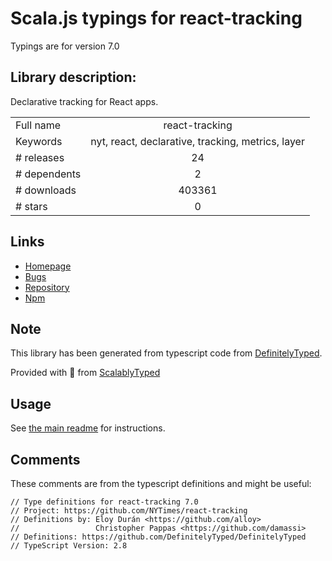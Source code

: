 
# Scala.js typings for react-tracking

Typings are for version 7.0

## Library description:
Declarative tracking for React apps.

|                    |                 |
| ------------------ | :-------------: |
| Full name          | react-tracking |
| Keywords           | nyt, react, declarative, tracking, metrics, layer |
| # releases         | 24 |
| # dependents       | 2 |
| # downloads        | 403361 |
| # stars            | 0 |

## Links
- [Homepage](https://github.com/NYTimes/react-tracking)
- [Bugs](https://github.com/NYTimes/react-tracking/issues)
- [Repository](https://github.com/NYTimes/react-tracking)
- [Npm](https://www.npmjs.com/package/react-tracking)
    


## Note
This library has been generated from typescript code from [DefinitelyTyped](https://definitelytyped.org).

Provided with :purple_heart: from [ScalablyTyped](https://github.com/oyvindberg/ScalablyTyped)

## Usage
See [the main readme](../../readme.md) for instructions.

## Comments

These comments are from the typescript definitions and might be useful:
```
// Type definitions for react-tracking 7.0
// Project: https://github.com/NYTimes/react-tracking
// Definitions by: Eloy Durán <https://github.com/alloy>
//                 Christopher Pappas <https://github.com/damassi>
// Definitions: https://github.com/DefinitelyTyped/DefinitelyTyped
// TypeScript Version: 2.8

```

